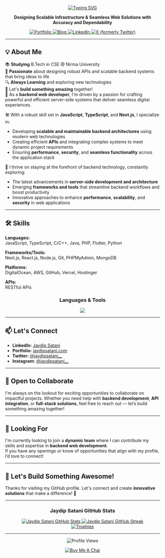 <div align="center">

<a href="https://www.jaydipsatani.com/">
  <img src="https://readme-typing-svg.herokuapp.com?font=Fira+Code&size=35&pause=1000&color=34D399&center=true&vCenter=true&width=600&lines=Hi+%F0%9F%91%8B%2C+I'm+Jaydip+Satani;DevOps+%26+Cloud+Engineer;Fullstack+Developer" alt="Typing SVG" />
</a>

<p align="center">
<strong>Designing Scalable Infrastructure & Seamless Web Solutions with Accuracy and Dependability
</strong></p>

<p align="center">
  <a href="https://www.jaydipsatani.com/" target="_blank">
    <img src="https://img.shields.io/badge/Portfolio-34D399?style=for-the-badge&logo=realm&logoColor=white" alt="Portfolio"/>
  </a>
  <a href="https://jaydipsatani.com/" target="_blank">
    <img src="https://img.shields.io/badge/Blog-2962FF?style=for-the-badge&logo=hashnode&logoColor=white" alt="Blog"/>
  </a>
  <a href="https://www.linkedin.com/in/jaydip-satani/" target="_blank">
    <img src="https://img.shields.io/badge/LinkedIn-0077B5?style=for-the-badge&logo=linkedin&logoColor=white" alt="LinkedIn"/>
  </a>
  <a href="https://x.com/jaydipsatani__" target="_blank">
    <img src="https://img.shields.io/badge/X-000000?style=for-the-badge&logo=x&logoColor=white" alt="X (formerly Twitter)"/>
  </a>
</p>

</div>

---

<div>

<h2>💡 About Me</h2>

<p>📚 <strong>Studying</strong> B.Tech in CSE @ Nirma University<br>
🌟 <strong>Passionate</strong> about designing robust APIs and scalable backend systems that bring ideas to life<br>
🔍 <strong>Always Learning</strong> and exploring new technologies<br>
📱 Let's <strong>build something amazing</strong> together!<br>
🚀 As a <strong>backend web developer</strong>, I'm driven by a passion for crafting powerful and efficient server-side systems that deliver seamless digital experiences.</p>

<p>🛠️ With a robust skill set in <strong>JavaScript</strong>, <strong>TypeScript</strong>, and <strong>Next.js</strong>, I specialize in:</p>
<ul>
<li>Developing <strong>scalable and maintainable backend architectures</strong> using modern web technologies</li>
<li>Creating efficient <strong>APIs</strong> and integrating complex systems to meet dynamic project requirements</li>
<li>Ensuring <strong>performance</strong>, <strong>security</strong>, and <strong>seamless functionality</strong> across the application stack</li>
</ul>

<p>🌟 I thrive on staying at the forefront of backend technology, constantly exploring:</p>
<ul>
<li>The latest advancements in <strong>server-side development and architecture</strong></li>
<li>Emerging <strong>frameworks and tools</strong> that streamline backend workflows and boost productivity</li>
<li>Innovative approaches to enhance <strong>performance</strong>, <strong>scalability</strong>, and <strong>security</strong> in web applications</li>
</ul>

<hr>

<h2>🛠️ Skills</h2>

<p><strong>Languages:</strong><br>
JavaScript, TypeScript, C/C++, Java, PHP, Flutter, Python</p>

<p><strong>Frameworks/Tools:</strong><br>
Next.js, React.js, Node.js, Git, PHPMyAdmin, MongoDB</p>

<p><strong>Platforms:</strong><br>
DigitalOcean, AWS, GitHub, Vercel, Hostinger</p>

<p><strong>APIs:</strong><br>
RESTful APIs</p>

<h3 align="center">Languages & Tools</h3>
<p align="center">
  <a href="https://skillicons.dev">
    <img src="https://skillicons.dev/icons?i=aws,bash,docker,linux,ubuntu,git,githubactions,github,go,java,html,css,java,js,ts,express,nodejs,nextjs,mongodb,mysql,postgres,nginx,react,tailwind,prisma,postman,npm&theme=dark" />
  </a>
</p>

<hr>

<h2>📫 Let's Connect</h2>

<ul>
<li><strong>LinkedIn:</strong> <a href="https://www.linkedin.com/in/jaydip-satani/">Jaydip Satani</a></li>
<li><strong>Portfolio:</strong> <a href="https://www.jaydipsatani.com/">jaydipsatani.com</a></li>
<li><strong>Twitter:</strong> <a href="https://x.com/jaydipsatani__">@jaydipsatani__</a></li>
<li><strong>Instagram:</strong> <a href="https://www.instagram.com/jaydipsatani__/">@jaydipsatani__</a></li>
</ul>

<hr>

<h2>💬 Open to Collaborate</h2>

<p>I'm always on the lookout for exciting opportunities to collaborate on impactful projects. Whether you need help with <strong>backend development</strong>, <strong>API integration</strong>, or <strong>full-stack solutions</strong>, feel free to reach out — let’s build something amazing together!</p>

<hr>

<h2>📝 Looking For</h2>

<p>I'm currently looking to join a <strong>dynamic team</strong> where I can contribute my skills and expertise in <strong>backend web development</strong>.<br>
If you have any openings or know of opportunities that align with my profile, I’d love to connect!</p>

<hr>

<h2>🚀 Let's Build Something Awesome!</h2>

<p>Thanks for visiting my GitHub profile. Let's connect and create <strong>innovative solutions</strong> that make a difference! 🚀</p>

</div>

---

<div align="center">

<h3 align="center">Jaydip Satani GitHub Stats</h3>

<a href="https://github.com/jaydip-satani">
  <img src="https://github-readme-stats.vercel.app/api?username=jaydip-satani&show_icons=true&theme=github_dark&hide_border=true&card_width=490" alt="Jaydip Satani GitHub Stats" />
</a>
<a href="https://github.com/jaydip-satani">
  <img src="https://github-readme-streak-stats.herokuapp.com/?user=jaydip-satani&theme=github-dark-blue&hide_border=true&date_format=M%20j%5B%2C%20Y%5D" alt="Jaydip Satani GitHub Streak" />
</a>
<br>
<a href="https://github.com/jaydip-satani/jaydip-satani">
  <img src="https://github-profile-trophy.vercel.app/?username=jaydip-satani&theme=dracula&no-frame=true&no-bg=true&margin-w=15&margin-h=15&column=-1&row=1" alt="Trophies" />
</a>

</div>

---

<div align="center">
  <p><img src="https://komarev.com/ghpvc/?username=jaydip-satani&label=PROFILE+VIEWS&color=34D399&style=for-the-badge" alt="Profile Views" /></p>
  <a href="https://razorpay.me/@jaydipsatani" target="_blank">
    <img src="https://img.shields.io/badge/Buy%20Me%20A%20Chai-FFDD00?style=for-the-badge&logo=buy-me-a-coffee&logoColor=black" alt="Buy Me A Chai">
  </a>
</div>
